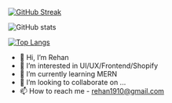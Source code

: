 [![GitHub Streak](https://github-readme-streak-stats.herokuapp.com?user=rehancse&theme=radical&date_format=j%20M%5B%20Y%5D)](https://git.io/streak-stats)

![GitHub stats](https://github-readme-stats.vercel.app/api?username=rehancse&show_icons=true&theme=radical)

[![Top Langs](https://github-readme-stats.vercel.app/api/top-langs/?username=rehancse)](https://github.com/anuraghazra/github-readme-stats)

- 👋 Hi, I’m Rehan
- 👀 I’m interested in UI/UX/Frontend/Shopify
- 🌱 I’m currently learning MERN
- 💞️ I’m looking to collaborate on ...
- 📫 How to reach me - rehan1910@gmail.com

<!---
rehancse/rehancse is a ✨ special ✨ repository because its `README.md` (this file) appears on your GitHub profile.
You can click the Preview link to take a look at your changes.
--->
